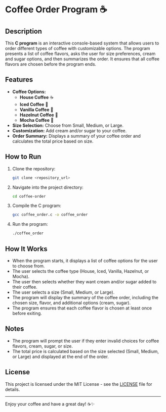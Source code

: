 # Coffee Order Program ☕️

## Description

This **C program** is an interactive console-based system that allows users to order different types of coffee with customizable options. The program presents a list of coffee flavors, asks the user for size preferences, cream and sugar options, and then summarizes the order. It ensures that all coffee flavors are chosen before the program ends.

## Features
- **Coffee Options:**
  - **House Coffee** ☕️
  - **Iced Coffee** 🧊
  - **Vanilla Coffee** 🍦
  - **Hazelnut Coffee** 🌰
  - **Mocha Coffee** 🍫
- **Size Selection:** Choose from Small, Medium, or Large.
- **Customization:** Add cream and/or sugar to your coffee.
- **Order Summary:** Displays a summary of your coffee order and calculates the total price based on size.

## How to Run

1. Clone the repository:
    ```bash
    git clone <repository_url>
    ```

2. Navigate into the project directory:
    ```bash
    cd coffee-order
    ```

3. Compile the C program:
    ```bash
    gcc coffee_order.c -o coffee_order
    ```

4. Run the program:
    ```bash
    ./coffee_order
    ```

## How It Works
- When the program starts, it displays a list of coffee options for the user to choose from.
- The user selects the coffee type (House, Iced, Vanilla, Hazelnut, or Mocha).
- The user then selects whether they want cream and/or sugar added to their coffee.
- The user selects a size (Small, Medium, or Large).
- The program will display the summary of the coffee order, including the chosen size, flavor, and additional options (cream, sugar).
- The program ensures that each coffee flavor is chosen at least once before exiting.

## Notes
- The program will prompt the user if they enter invalid choices for coffee flavors, cream, sugar, or size.
- The total price is calculated based on the size selected (Small, Medium, or Large) and displayed at the end of the order.

## License
This project is licensed under the MIT License - see the [LICENSE](LICENSE) file for details.

---

Enjoy your coffee and have a great day! ☕️✨
